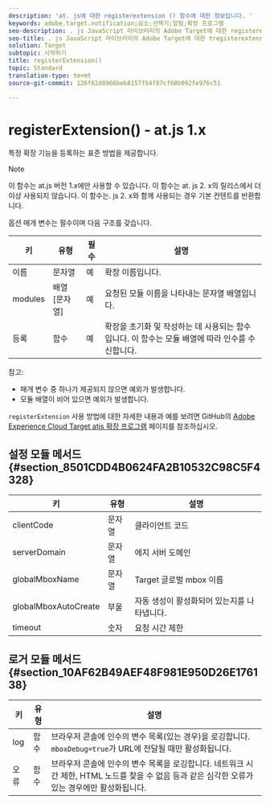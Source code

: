 ```yaml
---
description: 'at. js에 대한 registerextension () 함수에 대한 정보입니다. '
keywords: adobe.target.notification;요소;선택기;알림;확장 프로그램
seo-description: . js JavaScript 라이브러리의 Adobe Target에 대한 registerextension () 함수에 대한 정보입니다.
seo-title: . js JavaScript 라이브러리의 Adobe Target에 대한 tregisterextension () 함수에 대한 정보입니다.
solution: Target
subtopic: 시작하기
title: registerExtension()
topic: Standard
translation-type: tm+mt
source-git-commit: 126f62d8966beb8157f54f87cf68b092fe976c51

---
```



# registerExtension() - at.js 1.x

특정 확장 기능을 등록하는 표준 방법을 제공합니다.

>[!NOTE]
>
>이 함수는 at.js 버전 1.*x*에만 사용할 수 있습니다. 이 함수는 at. js 2. x의 릴리스에서 더 이상 사용되지 않습니다. 이 함수는. js 2. x와 함께 사용되는 경우 기본 컨텐트를 반환합니다.

옵션 매개 변수는 필수이며 다음 구조를 갖습니다.

| 키 | 유형 | 필수 | 설명 |
|--- |--- |--- |--- |
| 이름 | 문자열 | 예 | 확장 이름입니다. |
| modules | 배열[문자열] | 예 | 요청된 모듈 이름을 나타내는 문자열 배열입니다. |
| 등록 | 함수 | 예 | 확장을 초기화 및 작성하는 데 사용되는 함수입니다. 이 함수는 모듈 배열에 따라 인수를 수신합니다. |

참고:

* 매개 변수 중 하나가 제공되지 않으면 예외가 발생합니다.
* 모듈 배열이 비어 있으면 예외가 발생합니다.

`registerExtension` 사용 방법에 대한 자세한 내용과 예를 보려면 GitHub의 [Adobe Experience Cloud Target atjs 확장 프로그램](https://github.com/Adobe-Marketing-Cloud/target-atjs-extensions) 페이지를 참조하십시오.

## 설정 모듈 메서드 {#section_8501CDD4B0624FA2B10532C98C5F4328}

| 키 | 유형 | 설명 |
|--- |--- |--- |
| clientCode | 문자열 | 클라이언트 코드 |
| serverDomain | 문자열 | 에지 서버 도메인 |
| globalMboxName | 문자열 | Target 글로벌 mbox 이름 |
| globalMboxAutoCreate | 부울 | 자동 생성이 활성화되어 있는지를 나타냅니다. |
| timeout | 숫자 | 요청 시간 제한 |

## 로거 모듈 메서드 {#section_10AF62B49AEF48F981E950D26E176138}

| 키 | 유형 | 설명 |
|--- |--- |--- |
| log | 함수 | 브라우저 콘솔에 인수의 변수 목록(있는 경우)을 로깅합니다. `mboxDebug=true`가 URL에 전달될 때만 활성화됩니다. |
| 오류 | 함수 | 브라우저 콘솔에 인수의 변수 목록을 로깅합니다. 네트워크 시간 제한, HTML 노드를 찾을 수 없음 등과 같은 심각한 오류가 있는 경우에만 활성화됩니다. |
